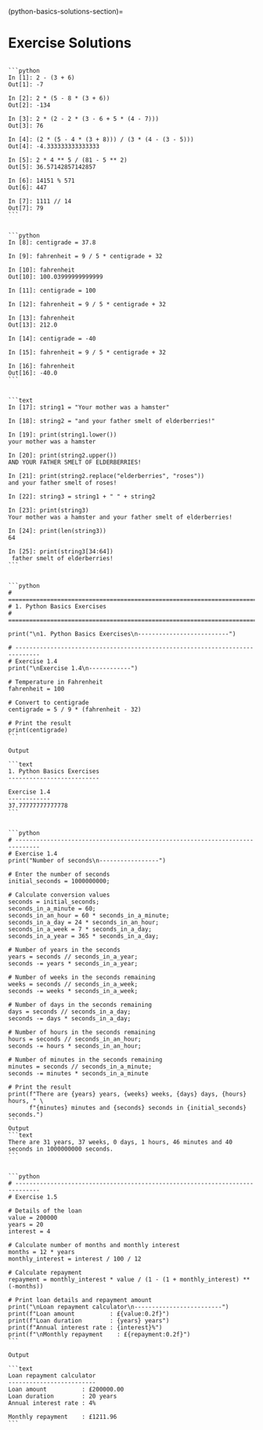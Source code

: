 (python-basics-solutions-section)=

# Exercise Solutions

````{solution} python-arithmetic-operations-ex

```python
In [1]: 2 - (3 + 6)
Out[1]: -7

In [2]: 2 * (5 - 8 * (3 + 6))
Out[2]: -134

In [3]: 2 * (2 - 2 * (3 - 6 + 5 * (4 - 7)))
Out[3]: 76

In [4]: (2 * (5 - 4 * (3 + 8))) / (3 * (4 - (3 - 5)))
Out[4]: -4.333333333333333

In [5]: 2 * 4 ** 5 / (81 - 5 ** 2)
Out[5]: 36.57142857142857

In [6]: 14151 % 571
Out[6]: 447

In [7]: 1111 // 14
Out[7]: 79
```

````

````{solution} python-variables-ex

```python
In [8]: centigrade = 37.8

In [9]: fahrenheit = 9 / 5 * centigrade + 32

In [10]: fahrenheit
Out[10]: 100.03999999999999

In [11]: centigrade = 100

In [12]: fahrenheit = 9 / 5 * centigrade + 32

In [13]: fahrenheit
Out[13]: 212.0

In [14]: centigrade = -40

In [15]: fahrenheit = 9 / 5 * centigrade + 32

In [16]: fahrenheit
Out[16]: -40.0
```
````

````{solution} python-strings-ex

```text
In [17]: string1 = "Your mother was a hamster"

In [18]: string2 = "and your father smelt of elderberries!"

In [19]: print(string1.lower())
your mother was a hamster

In [20]: print(string2.upper())
AND YOUR FATHER SMELT OF ELDERBERRIES!

In [21]: print(string2.replace("elderberries", "roses"))
and your father smelt of roses!

In [22]: string3 = string1 + " " + string2

In [23]: print(string3)
Your mother was a hamster and your father smelt of elderberries!

In [24]: print(len(string3))
64

In [25]: print(string3[34:64])
 father smelt of elderberries!
```

````

````{solution} python-basic-programs-ex

```python
# =============================================================================
# 1. Python Basics Exercises
# =============================================================================

print("\n1. Python Basics Exercises\n--------------------------")

# -----------------------------------------------------------------------------
# Exercise 1.4
print("\nExercise 1.4\n------------")

# Temperature in Fahrenheit
fahrenheit = 100

# Convert to centigrade
centigrade = 5 / 9 * (fahrenheit - 32)

# Print the result
print(centigrade)
```

Output

```text
1. Python Basics Exercises
--------------------------

Exercise 1.4
------------
37.77777777777778
```

````

````{solution} python-printing-ex

```python
# -----------------------------------------------------------------------------
# Exercise 1.4
print("Number of seconds\n-----------------")

# Enter the number of seconds
initial_seconds = 1000000000;

# Calculate conversion values
seconds = initial_seconds;
seconds_in_a_minute = 60;
seconds_in_an_hour = 60 * seconds_in_a_minute;
seconds_in_a_day = 24 * seconds_in_an_hour;
seconds_in_a_week = 7 * seconds_in_a_day;
seconds_in_a_year = 365 * seconds_in_a_day;

# Number of years in the seconds
years = seconds // seconds_in_a_year;
seconds -= years * seconds_in_a_year;

# Number of weeks in the seconds remaining
weeks = seconds // seconds_in_a_week;
seconds -= weeks * seconds_in_a_week;

# Number of days in the seconds remaining
days = seconds // seconds_in_a_day;
seconds -= days * seconds_in_a_day;

# Number of hours in the seconds remaining
hours = seconds // seconds_in_an_hour;
seconds -= hours * seconds_in_an_hour;

# Number of minutes in the seconds remaining
minutes = seconds // seconds_in_a_minute;
seconds -= minutes * seconds_in_a_minute

# Print the result
print(f"There are {years} years, {weeks} weeks, {days} days, {hours} hours, " \
      f"{minutes} minutes and {seconds} seconds in {initial_seconds} seconds.")
```
Output
```text
There are 31 years, 37 weeks, 0 days, 1 hours, 46 minutes and 40 seconds in 1000000000 seconds.
```
````

````{solution} python-formatting-code-ex

```python
# -----------------------------------------------------------------------------
# Exercise 1.5

# Details of the loan
value = 200000
years = 20
interest = 4

# Calculate number of months and monthly interest
months = 12 * years
monthly_interest = interest / 100 / 12

# Calculate repayment
repayment = monthly_interest * value / (1 - (1 + monthly_interest) ** (-months))

# Print loan details and repayment amount
print("\nLoan repayment calculator\n-------------------------")
print(f"Loan amount          : £{value:0.2f}")
print(f"Loan duration        : {years} years")
print(f"Annual interest rate : {interest}%")
print(f"\nMonthly repayment    : £{repayment:0.2f}")
```

Output 

```text
Loan repayment calculator
-------------------------
Loan amount          : £200000.00
Loan duration        : 20 years
Annual interest rate : 4%

Monthly repayment    : £1211.96
```

````
